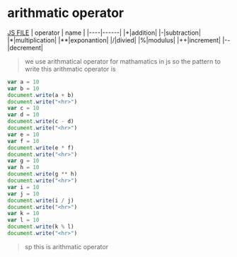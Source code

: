 # arithmatic operator 
[JS FILE](./8-arithmatic-operator.md)
| operator | name |
|----|------|
|+|addition|
|-|subtraction|
|*|multiplication|
|**|exponantion|
|/|divied|
|%|modulus|
|++|increment|
|--|decrement|
> we use arithmatical operator for mathamatics in js 
so the pattern to write this arithmatic operator is 
```javascript
var a = 10
var b = 10
document.write(a + b)
document.write("<hr>")
var c = 10
var d = 10
document.write(c - d)
document.write("<hr>")
var e = 10
var f = 10
document.write(e * f)
document.write("<hr>")
var g = 10
var h = 10
document.write(g ** h)
document.write("<hr>")
var i = 10
var j = 10
document.write(i / j)
document.write("<hr>")
var k = 10
var l = 10
document.write(k % l)
document.write("<hr>")
```
> sp this is arithmatic operator
